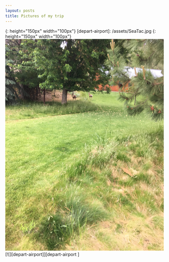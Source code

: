 ```yaml
---
layout: posts
title: Pictures of my trip
---
```

[testpic]: /assets/test.jpg
{: height="150px" width="100px"}
[depart-airport]: /assets/SeaTac.jpg
{: height="150px" width="100px"}
[![Picture of the Day][testpic] ][testpic]
[![][depart-airport]][depart-airport ]